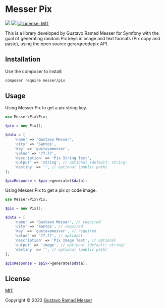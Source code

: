 # Messer Pix

[<img src="https://badgen.net/badge/Powered%20by/Gustavo Ramad Messer/red" />](https://github.com/Goldbach07/)
[<img src="https://badgen.net/badge/Developed%20for/PHP/blue" />](https://www.php.net/)
[![License: MIT](https://img.shields.io/badge/License-MIT-yellow.svg)](https://opensource.org/licenses/MIT)

This is a library developed by Gustavo Ramad Messer for Symfony with the goal of generating random Pix keys in image and text formats (Pix copy and paste), using the open source gerarqrcodepix API.

## Installation

Use the composer to install:

```bash
composer require messer/pix
```

## Usage

Using Messer Pix to get a pix string key.

```PHP
use Messer\Pix\Pix;

$pix = new Pix();

$data = [
    'name' => 'Gustavo Messer',
    'city' => 'Santos',
    'key' => 'gustavomesser',
    'value' => '77.77',
    'description' => 'Pix String Test',
    'output' => 'string', // optional (default: string)
    'destiny' => '', // optional (public path)
];

$pixResponse = $pix->generate($data);
```

Using Messer Pix to get a pix qr code image.

```PHP
use Messer\Pix\Pix;

$pix = new Pix();

$data = [
    'name' => 'Gustavo Messer', // required
    'city' => 'Santos', // required
    'key' => 'gustavomesser', // required
    'value' => '77.77', // optional
    'description' => 'Pix Image Test', // optional
    'output' => 'image', // optional (default: string)
    'destiny' => '', // optional (public path)
];

$pixResponse = $pix->generate($data);
```
## License
[MIT](https://choosealicense.com/licenses/mit/)

Copyright © 2023 [Gustavo Ramad Messer](https://github.com/messertech/pix/blob/main/LICENSE)

